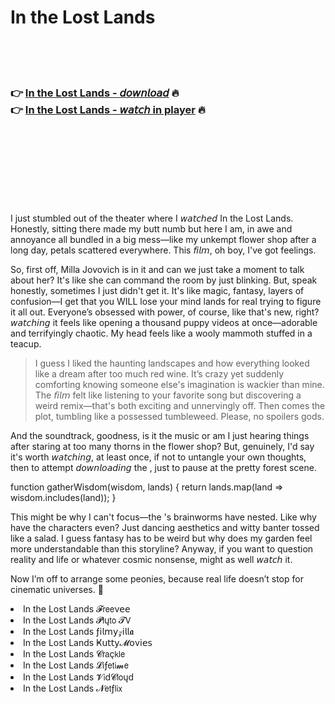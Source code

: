 <h1>In the Lost Lands</h1>

<br><br><br>

<h3>👉 <a href="https://Daryls-tesrunadig1981.github.io/lepgiwzeaa/">In the Lost Lands - 𝘥𝘰𝘸𝘯𝘭𝘰𝘢𝘥</a> 🔥<br>
👉 <a href="https://Daryls-tesrunadig1981.github.io/lepgiwzeaa/">In the Lost Lands - 𝘸𝘢𝘵𝘤𝘩 in player</a> 🔥
</h3>



<br><br><br><br><br><br><br>


I just stumbled out of the theater where I 𝘸𝘢𝘵𝘤𝘩𝘦𝘥 In the Lost Lands. Honestly, sitting there made my butt numb but here I am, in awe and annoyance all bundled in a big mess—like my unkempt flower shop after a long day, petals scattered everywhere. This 𝘧𝘪𝘭𝘮, oh boy, I've got feelings.  

So, first off, Milla Jovovich is in it and can we just take a moment to talk about her? It's like she can command the room by just blinking. But, speak honestly, sometimes I just didn't get it. It's like magic, fantasy, layers of confusion—I get that you WILL lose your mind lands for real trying to figure it all out. Everyone’s obsessed with power, of course, like that's new, right? 𝘸𝘢𝘵𝘤𝘩𝘪𝘯𝘨 it feels like opening a thousand puppy videos at once—adorable and terrifyingly chaotic. My head feels like a wooly mammoth stuffed in a teacup. 

> I guess I liked the haunting landscapes and how everything looked like a dream after too much red wine. It’s crazy yet suddenly comforting knowing someone else's imagination is wackier than mine. The 𝘧𝘪𝘭𝘮 felt like listening to your favorite song but discovering a weird remix—that's both exciting and unnervingly off. Then comes the plot, tumbling like a possessed tumbleweed. Please, no spoilers gods.

And the soundtrack, goodness, is it the music or am I just hearing things after staring at too many thorns in the flower shop? But, genuinely, I'd say it's worth 𝘸𝘢𝘵𝘤𝘩𝘪𝘯𝘨, at least once, if not to untangle your own thoughts, then to attempt 𝘥𝘰𝘸𝘯𝘭𝘰𝘢𝘥𝘪𝘯𝘨 the  , just to pause at the pretty forest scene.

function gatherWisdom(wisdom, lands) { return lands.map(land => wisdom.includes(land)); }

This might be why I can't focus—the  's brainworms have nested. Like why have the characters even? Just dancing aesthetics and witty banter tossed like a salad. I guess fantasy has to be weird but why does my garden feel more understandable than this storyline? Anyway, if you want to question reality and life or whatever cosmic nonsense, might as well 𝘸𝘢𝘵𝘤𝘩 it. 

Now I’m off to arrange some peonies, because real life doesn’t stop for cinematic universes. 🌸

<li>In the Lost Lands 𝓕𝗋𝖾𝖾ν𝖾𝖾</li>
<li>In the Lost Lands 𝓟𝗅ų𝗍𝗈 𝓣𝖵</li>
<li>In the Lost Lands ƒ𝗂𝗅𝗆𝗒𝓏𝗂𝗅𝗅𝖆</li>
<li>In the Lost Lands Ҝ𝗎𝗍𝗍𝗒𝓜𝗈ν𝗂𝖾𝗌</li>
<li>In the Lost Lands 𝓒𝗋𝖺ç𝗄𝗅𝖾</li>
<li>In the Lost Lands 𝓛𝗂ƒ𝖾𝗍𝗂𝓶𝖾</li>
<li>In the Lost Lands 𝓥𝗂ԁ𝓒𝗅𝗈ųԁ</li>
<li>In the Lost Lands 𝓝𝖾𝗍ƒ𝗅𝗂𝗑</li>
